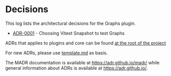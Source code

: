# Decisions

This log lists the architectural decisions for the Graphs plugin.

* [ADR-0001](0001-choosing-vitest-snapshot-to-test-graphs.md) - Choosing Vitest Snapshot to test Graphs

ADRs that applies to plugins and core can be found [at the root of the project](../../../../docs/decisions/README.md)

For new ADRs, please use [template.md](../../../../docs/decisions/template.md) as basis.

The MADR documentation is available at <https://adr.github.io/madr/> while general information about ADRs is available at <https://adr.github.io/>.
